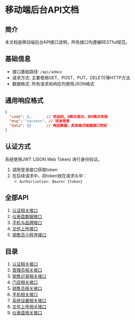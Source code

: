 # 移动端后台API文档

## 简介

本文档是移动端后台API接口说明，所有接口均遵循RESTful规范。

## 基础信息

- 接口基础路径: `/api/admin`
- 请求方式: 主要使用GET、POST、PUT、DELETE等HTTP方法
- 数据格式: 所有请求和响应均使用JSON格式

## 通用响应格式

```json
{
  "code": 0,       // 状态码，0表示成功，非0表示失败
  "msg": "success", // 状态信息
  "data": {}       // 响应数据，具体格式根据接口而定
}
```

## 认证方式

系统使用JWT (JSON Web Token) 进行身份验证。

1. 调用登录接口获取token
2. 在后续请求中，将token放在请求头中：
   - `Authorization: Bearer {token}`

## 全部API

1. [认证相关接口](auth_api.md)
2. [仪表盘数据接口](dashboard_api.md)
3. [手机与品牌接口](phone_api.md)
4. [文件上传接口](upload_api.md)
5. [销售员小程序接口](salesperson_api.md)

## 目录

1. [认证相关接口](./auth_api.md)
2. [管理员相关接口](./admin_api.md)
3. [销售记录相关接口](./sales_api.md)
4. [门店相关接口](./store_api.md)
5. [销售员相关接口](./salesperson_api.md)
6. [手机相关接口](./phone_api.md)
7. [系统设置相关接口](./system_api.md)
8. [文件上传相关接口](./upload_api.md)
9. [仪表盘相关接口](./dashboard_api.md) 